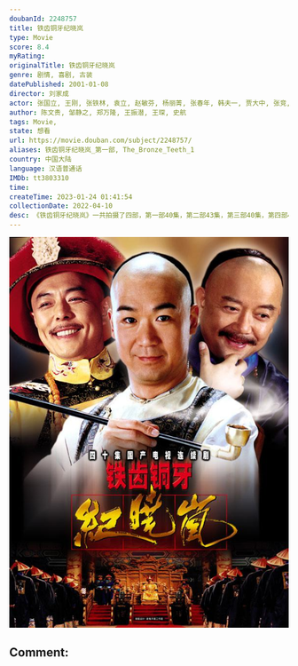```yaml
---
doubanId: 2248757
title: 铁齿铜牙纪晓岚
type: Movie
score: 8.4
myRating: 
originalTitle: 铁齿铜牙纪晓岚
genre: 剧情, 喜剧, 古装
datePublished: 2001-01-08
director: 刘家成
actor: 张国立, 王刚, 张铁林, 袁立, 赵敏芬, 杨丽菁, 张春年, 韩夫一, 贾大中, 张竞, 舒耀瑄, 洪宗义, 韩静茹, 马兆刚, 鲍烈, 刘卫华, 孙梦泉, 闫怀礼, 向能, 潘晓莉, 杨俊勇, 孔庆三, 杜泓君
author: 陈文贵, 邹静之, 郑万隆, 王振潜, 王琛, 史航
tags: Movie, 
state: 想看
url: https://movie.douban.com/subject/2248757/
aliases: 铁齿铜牙纪晓岚_第一部, The_Bronze_Teeth_1
country: 中国大陆
language: 汉语普通话
IMDb: tt3803310
time: 
createTime: 2023-01-24 01:41:54
collectionDate: 2022-04-10
desc: 《铁齿铜牙纪晓岚》一共拍摄了四部，第一部40集，第二部43集，第三部40集，第四部42集。该剧为第一部，清朝乾隆年间，天下呈现出一派祥和繁荣的景象，被后人称作“康乾盛世”。然而，表面上的国泰民安，...
---
```


![image](assets/p2446408143.jpg)

Comment: 
---

